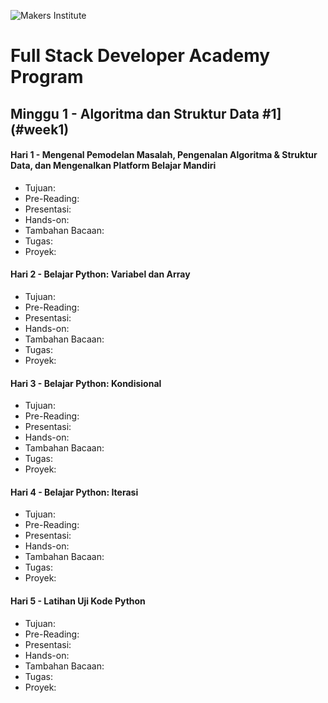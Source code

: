 ![Makers Institute](https://makersinstitute.id/static/images/logo-b.png)

# Full Stack Developer Academy Program


## <a name="week0"></a>Minggu 1 - Algoritma dan Struktur Data #1](#week1)

#### <a name="day02"></a>Hari 1 - Mengenal Pemodelan Masalah, Pengenalan Algoritma & Struktur Data, dan Mengenalkan Platform Belajar Mandiri
* Tujuan:
* Pre-Reading:
* Presentasi:
* Hands-on:
* Tambahan Bacaan:
* Tugas:
* Proyek:

#### <a name="day02"></a>Hari 2 - Belajar Python: Variabel dan Array
* Tujuan:
* Pre-Reading:
* Presentasi:
* Hands-on:
* Tambahan Bacaan:
* Tugas:
* Proyek:

#### <a name="day02"></a>Hari 3 - Belajar Python: Kondisional
* Tujuan:
* Pre-Reading:
* Presentasi:
* Hands-on:
* Tambahan Bacaan:
* Tugas:
* Proyek:

#### <a name="day02"></a>Hari 4 - Belajar Python: Iterasi
* Tujuan:
* Pre-Reading:
* Presentasi:
* Hands-on:
* Tambahan Bacaan:
* Tugas:
* Proyek:

#### <a name="day02"></a>Hari 5 - Latihan Uji Kode Python
* Tujuan:
* Pre-Reading:
* Presentasi:
* Hands-on:
* Tambahan Bacaan:
* Tugas:
* Proyek:
